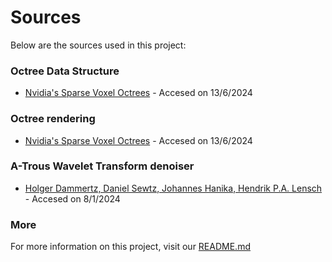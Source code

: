 # Sources

Below are the sources used in this project:

### Octree Data Structure
- [Nvidia's Sparse Voxel Octrees](https://research.nvidia.com/publication/2010-02_efficient-sparse-voxel-octrees-analysis-extensions-and-implementation) - Accesed on 13/6/2024

### Octree rendering
- [Nvidia's Sparse Voxel Octrees](https://research.nvidia.com/publication/2010-02_efficient-sparse-voxel-octrees-analysis-extensions-and-implementation) - Accesed on 13/6/2024

### A-Trous Wavelet Transform denoiser
- [Holger Dammertz, Daniel Sewtz, Johannes Hanika, Hendrik P.A. Lensch](https://jo.dreggn.org/home/2010_atrous.pdf) - Accesed on 8/1/2024 

### More

For more information on this project, visit our [README.md](/README.md)
